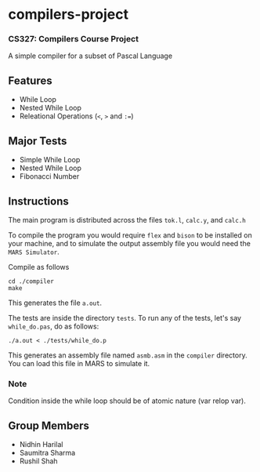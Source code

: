 # compilers-project
### CS327: Compilers Course Project
A simple compiler for a subset of Pascal Language

## Features
- While Loop
- Nested While Loop
- Releational Operations (`<`, `>` and `:=`)

## Major Tests
- Simple While Loop
- Nested While Loop
- Fibonacci Number


## Instructions
The main program is distributed across the files `tok.l`, `calc.y`, and `calc.h`

To compile the program you would require `flex` and `bison` to be installed on your machine, and to simulate the output assembly file you would need the `MARS Simulator`.

Compile as follows

```
cd ./compiler
make
```
This generates the file `a.out`.

The tests are inside the directory `tests`. To run any of the tests, let's say `while_do.pas`, do as follows:

```
./a.out < ./tests/while_do.p
```

This generates an assembly file named `asmb.asm` in the `compiler` directory. You can load this file in MARS to simulate it.


### Note
Condition inside the while loop should be of atomic nature (var relop var).

## Group Members
- Nidhin Harilal
- Saumitra Sharma
- Rushil Shah

